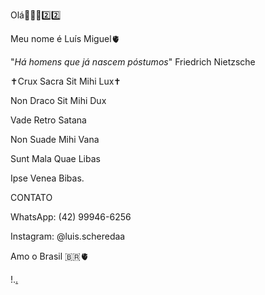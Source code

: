 Olá👋🇧🇷2️⃣2️⃣

Meu nome é Luís Miguel🫀


"_Há homens que já nascem póstumos_" Friedrich Nietzsche


✝️Crux Sacra Sit Mihi Lux✝️


 Non Draco Sit Mihi Dux

 
 Vade Retro Satana
 
 
 Non Suade Mihi Vana

 
 Sunt Mala Quae Libas

 
 Ipse Venea Bibas.
 

 
 CONTATO

WhatsApp: (42) 99946-6256

Instagram: @luis.scheredaa


Amo o Brasil 🇧🇷🫀



!.[.](https://media.tenor.com/nrKvoJ2i8_0AAAAC/bolsonaro-2018.gif)
